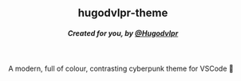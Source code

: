 <h2 align="center">hugodvlpr-theme</h2>
<h5 align="center">Created for you, by <a href="https://www.instagram.com/hugodvlpr">@Hugodvlpr</a></h5>

<br>
<p align="center">
A modern, full of colour, contrasting cyberpunk theme for VSCode 👾   
</p>
